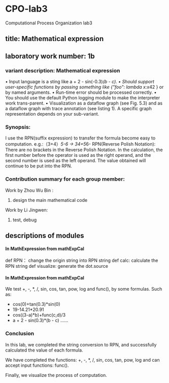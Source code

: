 # CPO-lab3
Computational Process Organization lab3
## title: Mathematical expression
## laboratory work number: 1b

### variant description: Mathematical expression
• Input language is a sting like a + 2 - sin(-0.3)*(b - c).
• Should support user-specific functions by passing something like {"foo": lambda x:x*42 } or by named arguments.
• Run-time error should be processed correctly.
• You should use the default Python logging module to make the interpreter work trans-parent.
• Visualization as a dataflow graph (see Fig. 5.3) and as a dataflow graph with trace annotation (see listing 1). A specific graph representation depends on your sub-variant.

### Synopsis:
I use the RPN(suffix expression) to transfer the formula become easy to computation.
e.g.:（3+4）*5-6 -> 34+5*6-
RPN(Reverse Polish Notation):
There are no brackets in the Reverse Polish Notation. 
In the calculation, the first number before the operator is used as the right operand, and the second number is used as the left operand. 
The value obtained will continue to be put into the RPN.

### Contribution summary for each group member: 

Work by Zhou Wu Bin :

1. design the main mathematical code 

Work by Li Jingwen:

1. test, debug

##  descriptions of  modules
#### In MathExpression from mathExpCal
 def RPN： change the origin string into RPN string
 def calc: calculate the RPN string
 def visualize: generate the dot.source
 
#### In MathExpression from mathExpCal
We test +, -, *, /, sin, cos, tan, pow, log and func(), by some formulas.
Such as:
- cos(0)+tan(0.3)*sin(0)
- 19-14.21*20.91
- cos((3-a)*b)+func(c,d)/3
- a + 2 - sin(0.3)*(b - c)
......

### Conclusion
In this lab, we completed the string conversion to RPN, and successfully calculated the value of each formula.

We have completed the functions: +, -, *, /, sin, cos, tan, pow, log and can accept input functions: func().

Finally, we visualize the process of computation.
      